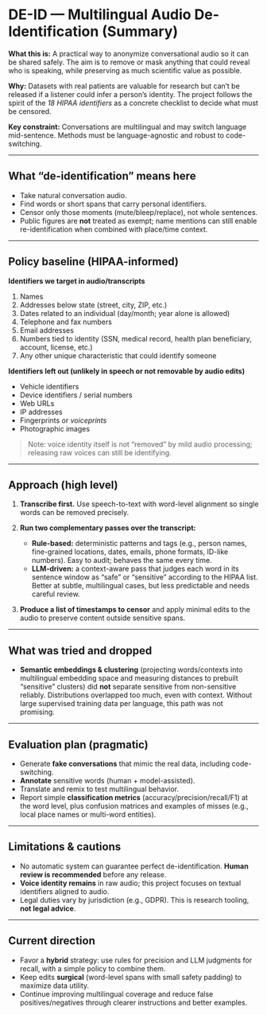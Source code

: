 # DE-ID — Multilingual Audio De-Identification (Summary)

**What this is:** A practical way to anonymize conversational audio so it can be shared safely. The aim is to remove or mask anything that could reveal who is speaking, while preserving as much scientific value as possible.

**Why:** Datasets with real patients are valuable for research but can’t be released if a listener could infer a person’s identity. The project follows the spirit of the *18 HIPAA identifiers* as a concrete checklist to decide what must be censored.

**Key constraint:** Conversations are multilingual and may switch language mid-sentence. Methods must be language-agnostic and robust to code-switching.

---

## What “de-identification” means here

* Take natural conversation audio.
* Find words or short spans that carry personal identifiers.
* Censor only those moments (mute/bleep/replace), not whole sentences.
* Public figures are **not** treated as exempt; name mentions can still enable re-identification when combined with place/time context.

---

## Policy baseline (HIPAA-informed)

**Identifiers we target in audio/transcripts**

1. Names
2. Addresses below state (street, city, ZIP, etc.)
3. Dates related to an individual (day/month; year alone is allowed)
4. Telephone and fax numbers
5. Email addresses
6. Numbers tied to identity (SSN, medical record, health plan beneficiary, account, license, etc.)
7. Any other unique characteristic that could identify someone

**Identifiers left out (unlikely in speech or not removable by audio edits)**

* Vehicle identifiers
* Device identifiers / serial numbers
* Web URLs
* IP addresses
* Fingerprints or *voiceprints*
* Photographic images

> Note: voice identity itself is not “removed” by mild audio processing; releasing raw voices can still be identifying.

---

## Approach (high level)

1. **Transcribe first.** Use speech-to-text with word-level alignment so single words can be removed precisely.
2. **Run two complementary passes over the transcript:**

   * **Rule-based:** deterministic patterns and tags (e.g., person names, fine-grained locations, dates, emails, phone formats, ID-like numbers). Easy to audit; behaves the same every time.
   * **LLM-driven:** a context-aware pass that judges each word in its sentence window as “safe” or “sensitive” according to the HIPAA list. Better at subtle, multilingual cases, but less predictable and needs careful review.
3. **Produce a list of timestamps to censor** and apply minimal edits to the audio to preserve content outside sensitive spans.

---

## What was tried and dropped

* **Semantic embeddings & clustering** (projecting words/contexts into multilingual embedding space and measuring distances to prebuilt “sensitive” clusters) did **not** separate sensitive from non-sensitive reliably. Distributions overlapped too much, even with context. Without large supervised training data per language, this path was not promising.

---

## Evaluation plan (pragmatic)

* Generate **fake conversations** that mimic the real data, including code-switching.
* **Annotate** sensitive words (human + model-assisted).
* Translate and remix to test multilingual behavior.
* Report simple **classification metrics** (accuracy/precision/recall/F1) at the word level, plus confusion matrices and examples of misses (e.g., local place names or multi-word entities).

---

## Limitations & cautions

* No automatic system can guarantee perfect de-identification. **Human review is recommended** before any release.
* **Voice identity remains** in raw audio; this project focuses on textual identifiers aligned to audio.
* Legal duties vary by jurisdiction (e.g., GDPR). This is research tooling, **not legal advice**.

---

## Current direction

* Favor a **hybrid** strategy: use rules for precision and LLM judgments for recall, with a simple policy to combine them.
* Keep edits **surgical** (word-level spans with small safety padding) to maximize data utility.
* Continue improving multilingual coverage and reduce false positives/negatives through clearer instructions and better examples.
